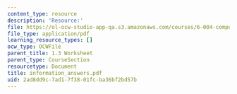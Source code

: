 ```yaml
---
content_type: resource
description: 'Resource:'
file: https://ol-ocw-studio-app-qa.s3.amazonaws.com/courses/6-004-computation-structures-spring-2017/2ad8dd9c7ad17f3801fcba36bf2bd57b_information_answers.pdf
file_type: application/pdf
learning_resource_types: []
ocw_type: OCWFile
parent_title: 1.3 Worksheet
parent_type: CourseSection
resourcetype: Document
title: information_answers.pdf
uid: 2ad8dd9c-7ad1-7f38-01fc-ba36bf2bd57b
---
```

